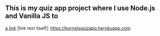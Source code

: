 ## This is my quiz app project where I use Node.js and Vanilla JS to
[a link](https://kornelsquizapp.herokuapp.com/)
[link text itself]: https://kornelsquizapp.herokuapp.com